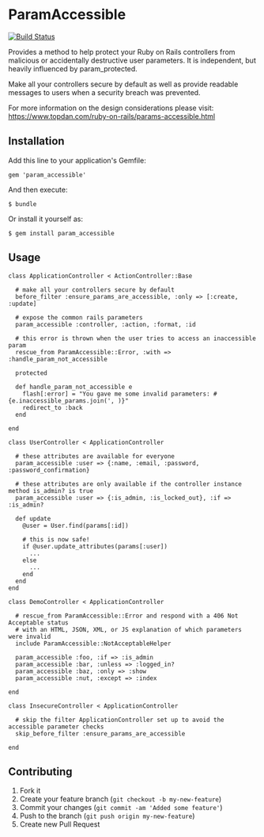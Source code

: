 # ParamAccessible

[![Build Status](https://secure.travis-ci.org/topdan/param_accessible.png)](https://secure.travis-ci.org/topdan/param_accessible.png)

Provides a method to help protect your Ruby on Rails controllers from malicious or accidentally destructive user parameters. It is independent, but heavily influenced by param_protected.

Make all your controllers secure by default as well as provide readable messages to users when a security breach was prevented.

For more information on the design considerations please visit: https://www.topdan.com/ruby-on-rails/params-accessible.html

## Installation

Add this line to your application's Gemfile:

    gem 'param_accessible'

And then execute:

    $ bundle

Or install it yourself as:

    $ gem install param_accessible

## Usage

    class ApplicationController < ActionController::Base
      
      # make all your controllers secure by default
      before_filter :ensure_params_are_accessible, :only => [:create, :update]
      
      # expose the common rails parameters
      param_accessible :controller, :action, :format, :id
      
      # this error is thrown when the user tries to access an inaccessible param
      rescue_from ParamAccessible::Error, :with => :handle_param_not_accessible
      
      protected
      
      def handle_param_not_accessible e
        flash[:error] = "You gave me some invalid parameters: #{e.inaccessible_params.join(', )}"
        redirect_to :back
      end
      
    end
    
    class UserController < ApplicationController
      
      # these attributes are available for everyone
      param_accessible :user => {:name, :email, :password, :password_confirmation}
      
      # these attributes are only available if the controller instance method is_admin? is true
      param_accessible :user => {:is_admin, :is_locked_out}, :if => :is_admin?
      
      def update
        @user = User.find(params[:id])
        
        # this is now safe!
        if @user.update_attributes(params[:user])
          ...
        else
          ...
        end
      end
    end
    
    class DemoController < ApplicationController
      
      # rescue_from ParamAccessible::Error and respond with a 406 Not Acceptable status 
      # with an HTML, JSON, XML, or JS explanation of which parameters were invalid
      include ParamAccessible::NotAcceptableHelper
      
      param_accessible :foo, :if => :is_admin
      param_accessible :bar, :unless => :logged_in?
      param_accessible :baz, :only => :show
      param_accessible :nut, :except => :index
      
    end
    
    class InsecureController < ApplicationController
      
      # skip the filter ApplicationController set up to avoid the accessible parameter checks
      skip_before_filter :ensure_params_are_accessible
      
    end
    
## Contributing

1. Fork it
2. Create your feature branch (`git checkout -b my-new-feature`)
3. Commit your changes (`git commit -am 'Added some feature'`)
4. Push to the branch (`git push origin my-new-feature`)
5. Create new Pull Request
